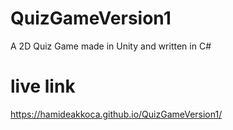 # QuizGameVersion1
A 2D Quiz Game made in Unity and written in C#
# live link
 https://hamideakkoca.github.io/QuizGameVersion1/

